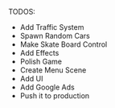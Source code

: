 
TODOS:
   - Add Traffic System
   - Spawn Random Cars
   - Make Skate Board Control
   - Add Effects
   - Polish Game
   - Create Menu Scene
   - Add UI
   - Add Google Ads
   - Push it to production 
